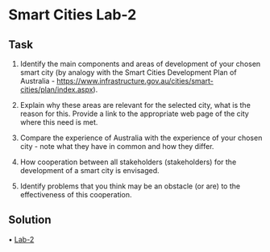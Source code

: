 # Smart Cities Lab-2

## Task
1. Identify the main components and areas of development of your chosen smart city (by analogy with the Smart Cities Development Plan of Australia - https://www.infrastructure.gov.au/cities/smart-cities/plan/index.aspx).

2. Explain why these areas are relevant for the selected city, what is the reason for this. Provide a link to the appropriate web page of the city where this need is met.

3. Compare the experience of Australia with the experience of your chosen city - note what they have in common and how they differ.

4. How cooperation between all stakeholders (stakeholders) for the development of a smart city is envisaged.

5. Identify problems that you think may be an obstacle (or are) to the effectiveness of this cooperation.

## Solution

• [Lab-2](https://github.com/Bardin08/KPI-Third-Term/blob/1d641ab896cbd1692dc072548766309fe8ecc2d0/SmartCities/lab2/%D0%A0%D0%BE%D0%B7%D1%83%D0%BC%D0%BD%D1%96%20%D0%BC%D1%96%D1%81%D1%82%D0%B0%20%D0%9F%D0%A0%20N%202.docx)
